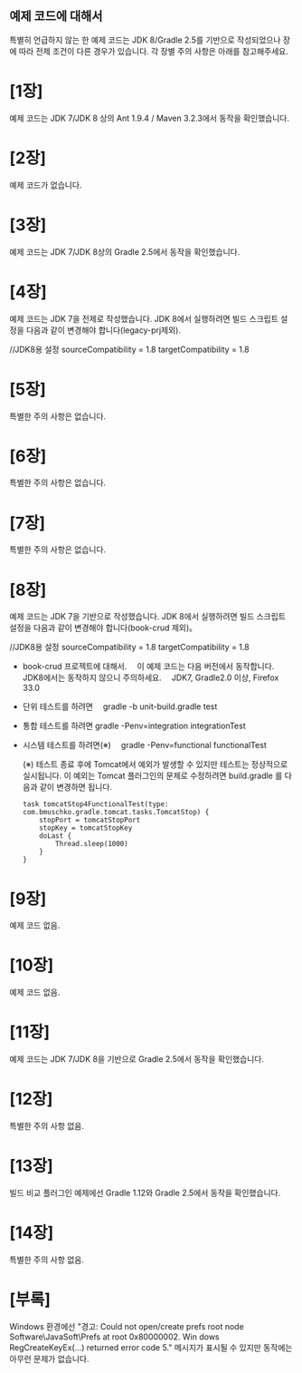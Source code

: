 ## 예제 코드에 대해서

특별히 언급하지 않는 한 예제 코드는 JDK 8/Gradle 2.5를 기반으로 작성되었으나
장에 따라 전제 조건이 다른 경우가 있습니다.
각 장별 주의 사항은 아래를 참고해주세요.

# [1장]
예제 코드는 JDK 7/JDK 8 상의 Ant 1.9.4 / Maven 3.2.3에서 동작을 확인했습니다.


# [2장]
예제 코드가 없습니다.


# [3장]
예제 코드는 JDK 7/JDK 8상의 Gradle 2.5에서 동작을 확인했습니다.


# [4장]
예제 코드는 JDK 7을 전제로 작성했습니다.
JDK 8에서 실행하려면 빌드 스크립트 설정을 다음과 같이 변경해야 합니다(legacy-prj제외).

  //JDK8용 설정
  sourceCompatibility = 1.8
  targetCompatibility = 1.8


# [5장]
특별한 주의 사항은 없습니다.


# [6장]
특별한 주의 사항은 없습니다.


# [7장]
특별한 주의 사항은 없습니다.

# [8장]
예제 코드는 JDK 7을 기반으로 작성했습니다.
JDK 8에서 실행하려면 빌드 스크립트 설정을 다음과 같이 변경해야 합니다(book-crud 제외)。

  //JDK8용 설정
  sourceCompatibility = 1.8
  targetCompatibility = 1.8

* book-crud 프로젝트에 대해서.
　이 예제 코드는 다음 버전에서 동작합니다. JDK8에서는 동작하지 않으니 주의하세요.
　JDK7, Gradle2.0 이상, Firefox 33.0

* 단위 테스트를 하려면
　gradle -b unit-build.gradle test

* 통합 테스트를 하려면
  gradle -Penv=integration integrationTest

* 시스템 테스트를 하려면(※)
　gradle -Penv=functional functionalTest

    (※) 테스트 종료 후에 Tomcat에서 예외가 발생할 수 있지만 테스트는 정상적으로 실시됩니다.
         이 예외는 Tomcat 플러그인의 문제로 수정하려면 build.gradle 를 다음과 같이 변경하면 됩니다.

      task tomcatStop4FunctionalTest(type: com.bmuschko.gradle.tomcat.tasks.TomcatStop) {
          stopPort = tomcatStopPort
          stopKey = tomcatStopKey
          doLast {
              Thread.sleep(1000)
          }
      }

# [9장]
예제 코드 없음.


# [10장]
예제 코드 없음.


# [11장]
예제 코드는 JDK 7/JDK 8을 기반으로 Gradle 2.5에서 동작을 확인했습니다.


# [12장]
특별한 주의 사항 없음.


# [13장]
빌드 비교 플러그인 예제에선 Gradle 1.12와 Gradle 2.5에서 동작을 확인했습니다.


# [14장]
특별한 주의 사항 없음.


# [부록]
Windows 환경에선
 "경고: Could not open/create prefs root node Software\JavaSoft\Prefs at root 0x80000002. Win dows RegCreateKeyEx(...) returned error code 5."
메시지가 표시될 수 있지만 동작에는 아무런 문제가 없습니다.


